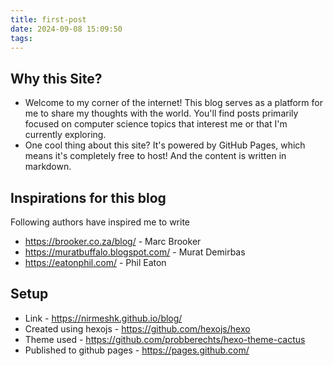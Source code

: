 ```yaml
---
title: first-post
date: 2024-09-08 15:09:50
tags:
---
```


## Why this Site?

- Welcome to my corner of the internet! This blog serves as a platform for me to share my thoughts with the world. You'll find posts primarily focused on computer science topics that interest me or that I'm currently exploring.
- One cool thing about this site? It's powered by GitHub Pages, which means it's completely free to host! And the content is written in markdown.

## Inspirations for this blog
Following authors have inspired me to write
- https://brooker.co.za/blog/ - Marc Brooker
- https://muratbuffalo.blogspot.com/ - Murat Demirbas
- https://eatonphil.com/ - Phil Eaton

## Setup
- Link - https://nirmeshk.github.io/blog/
- Created using hexojs - https://github.com/hexojs/hexo
- Theme used - https://github.com/probberechts/hexo-theme-cactus
- Published to github pages - https://pages.github.com/
